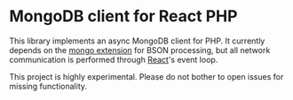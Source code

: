# MongoDB client for React PHP

This library implements an async MongoDB client for PHP. It currently depends on
the [mongo extension](http://pecl.php.net/package/mongo) for BSON processing,
but all network communication is performed through
[React](http://reactphp.org/)'s event loop.

This project is highly experimental. Please do not bother to open issues for
missing functionality.
